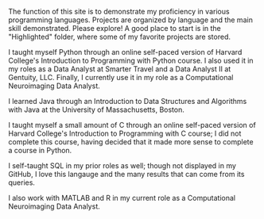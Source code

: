 The function of this site is to demonstrate my proficiency in various programming languages.
Projects are organized by language and the main skill demonstrated.
Please explore!
A good place to start is in the "Highlighted" folder, where some of my favorite projects are stored.

I taught myself Python through an online self-paced version of Harvard College's Introduction to Programming with Python course. I also used it in my roles as a Data Analyst at Smarter Travel and a Data Analyst II at Gentuity, LLC. Finally, I currently use it in my role as a Computational Neuroimaging Data Analyst. 

I learned Java through an Introduction to Data Structures and Algorithms with Java at the University of Massachusetts, Boston. 

I taught myself a small amount of C through an online self-paced version of Harvard College's Introduction to Programming with C course; I did not complete this course, having decided that it made more sense to complete a course in Python.

I self-taught SQL in my prior roles as well; though not displayed in my GitHub, I love this langauge and the many results that can come from its queries.

I also work with MATLAB and R in my current role as a Computational Neuroimaging Data Analyst. 
